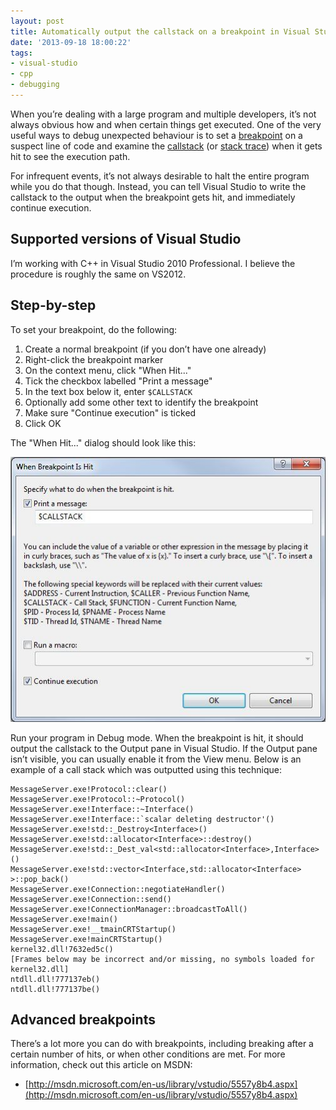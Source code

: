 ```yaml
---
layout: post
title: Automatically output the callstack on a breakpoint in Visual Studio
date: '2013-09-18 18:00:22'
tags:
- visual-studio
- cpp
- debugging
---
```


When you’re dealing with a large program and multiple developers, it’s not always obvious how and when certain things get executed. One of the very useful ways to debug unexpected behaviour is to set a [breakpoint](https://en.wikipedia.org/wiki/Breakpoint) on a suspect line of code and examine the [callstack](https://en.wikipedia.org/wiki/Call_stack) (or [stack trace](https://en.wikipedia.org/wiki/Stack_trace)) when it gets hit to see the execution path.

For infrequent events, it’s not always desirable to halt the entire program while you do that though. Instead, you can tell Visual Studio to write the callstack to the output when the breakpoint gets hit, and immediately continue execution.

## Supported versions of Visual Studio

I’m working with C++ in Visual Studio 2010 Professional. I believe the procedure is roughly the same on VS2012.

## Step-by-step

To set your breakpoint, do the following:

1. Create a normal breakpoint (if you don’t have one already)
2. Right-click the breakpoint marker
3. On the context menu, click "When Hit..."
4. Tick the checkbox labelled "Print a message"
5. In the text box below it, enter `$CALLSTACK`
6. Optionally add some other text to identify the breakpoint
7. Make sure "Continue execution" is ticked
8. Click OK

The "When Hit..." dialog should look like this:

![Screenshot of "When Hit..." dialog](/assets/img/migrated/OutputCallstackOnBreakpoint.jpg)

Run your program in Debug mode. When the breakpoint is hit, it should output the callstack to the Output pane in Visual Studio. If the Output pane isn’t visible, you can usually enable it from the View menu. Below is an example of a call stack which was outputted using this technique:

```
MessageServer.exe!Protocol::clear() 
MessageServer.exe!Protocol::~Protocol() 
MessageServer.exe!Interface::~Interface() 
MessageServer.exe!Interface::`scalar deleting destructor'() 
MessageServer.exe!std::_Destroy<Interface>() 
MessageServer.exe!std::allocator<Interface>::destroy() 
MessageServer.exe!std::_Dest_val<std::allocator<Interface>,Interface>() 
MessageServer.exe!std::vector<Interface,std::allocator<Interface> >::pop_back() 
MessageServer.exe!Connection::negotiateHandler() 
MessageServer.exe!Connection::send() 
MessageServer.exe!ConnectionManager::broadcastToAll() 
MessageServer.exe!main() 
MessageServer.exe!__tmainCRTStartup() 
MessageServer.exe!mainCRTStartup() 
kernel32.dll!7632ed5c() 
[Frames below may be incorrect and/or missing, no symbols loaded for kernel32.dll]
ntdll.dll!777137eb() 
ntdll.dll!777137be()
```

## Advanced breakpoints

There’s a lot more you can do with breakpoints, including breaking after a certain number of hits, or when other conditions are met. For more information, check out this article on MSDN:

- [http://msdn.microsoft.com/en-us/library/vstudio/5557y8b4.aspx](http://msdn.microsoft.com/en-us/library/vstudio/5557y8b4.aspx)
